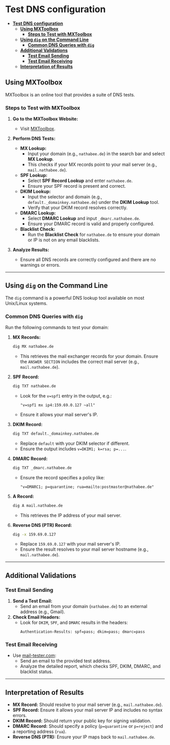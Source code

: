 # **Test DNS configuration**
<!-- TOC -->
- [**Test DNS configuration**](#test-dns-configuration)
  - [**Using MXToolbox**](#using-mxtoolbox)
    - [**Steps to Test with MXToolbox**](#steps-to-test-with-mxtoolbox)
  - [**Using `dig` on the Command Line**](#using-dig-on-the-command-line)
    - [**Common DNS Queries with `dig`**](#common-dns-queries-with-dig)
  - [**Additional Validations**](#additional-validations)
    - [**Test Email Sending**](#test-email-sending)
    - [**Test Email Receiving**](#test-email-receiving)
  - [**Interpretation of Results**](#interpretation-of-results)
<!-- TOC END -->


## **Using MXToolbox**
MXToolbox is an online tool that provides a suite of DNS tests.

### **Steps to Test with MXToolbox**
1. **Go to the MXToolbox Website:**
   - Visit [MXToolbox](https://mxtoolbox.com).

2. **Perform DNS Tests:**
   - **MX Lookup:**
     - Input your domain (e.g., `nathabee.de`) in the search bar and select **MX Lookup**.
     - This checks if your MX records point to your mail server (e.g., `mail.nathabee.de`).
   - **SPF Lookup:**
     - Select **SPF Record Lookup** and enter `nathabee.de`.
     - Ensure your SPF record is present and correct.
   - **DKIM Lookup:**
     - Input the selector and domain (e.g., `default._domainkey.nathabee.de`) under the **DKIM Lookup** tool.
     - Verify that your DKIM record resolves correctly.
   - **DMARC Lookup:**
     - Select **DMARC Lookup** and input `_dmarc.nathabee.de`.
     - Ensure your DMARC record is valid and properly configured.
   - **Blacklist Check:**
     - Run the **Blacklist Check** for `nathabee.de` to ensure your domain or IP is not on any email blacklists.

3. **Analyze Results:**
   - Ensure all DNS records are correctly configured and there are no warnings or errors.

---

## **Using `dig` on the Command Line**
The `dig` command is a powerful DNS lookup tool available on most Unix/Linux systems.

### **Common DNS Queries with `dig`**
Run the following commands to test your domain:

1. **MX Records:**
   ```bash
   dig MX nathabee.de
   ```
   - This retrieves the mail exchanger records for your domain. Ensure the `ANSWER SECTION` includes the correct mail server (e.g., `mail.nathabee.de`).

2. **SPF Record:**
   ```bash
   dig TXT nathabee.de
   ```
   - Look for the `v=spf1` entry in the output, e.g.:
     ```plaintext
     "v=spf1 mx ip4:159.69.0.127 ~all"
     ```
   - Ensure it allows your mail server's IP.

3. **DKIM Record:**
   ```bash
   dig TXT default._domainkey.nathabee.de
   ```
   - Replace `default` with your DKIM selector if different.
   - Ensure the output includes `v=DKIM1; k=rsa; p=...`.

4. **DMARC Record:**
   ```bash
   dig TXT _dmarc.nathabee.de
   ```
   - Ensure the record specifies a policy like:
     ```plaintext
     "v=DMARC1; p=quarantine; rua=mailto:postmaster@nathabee.de"
     ```

5. **A Record:**
   ```bash
   dig A mail.nathabee.de
   ```
   - This retrieves the IP address of your mail server.

6. **Reverse DNS (PTR) Record:**
   ```bash
   dig -x 159.69.0.127
   ```
   - Replace `159.69.0.127` with your mail server's IP.
   - Ensure the result resolves to your mail server hostname (e.g., `mail.nathabee.de`).

---

## **Additional Validations**

### **Test Email Sending**
1. **Send a Test Email:**
   - Send an email from your domain (`nathabee.de`) to an external address (e.g., Gmail).
2. **Check Email Headers:**
   - Look for `DKIM`, `SPF`, and `DMARC` results in the headers:
     ```plaintext
     Authentication-Results: spf=pass; dkim=pass; dmarc=pass
     ```

### **Test Email Receiving**
- Use [mail-tester.com](https://www.mail-tester.com):
  - Send an email to the provided test address.
  - Analyze the detailed report, which checks SPF, DKIM, DMARC, and blacklist status.

---

## **Interpretation of Results**
- **MX Record:** Should resolve to your mail server (e.g., `mail.nathabee.de`).
- **SPF Record:** Ensure it allows your mail server IP and includes no syntax errors.
- **DKIM Record:** Should return your public key for signing validation.
- **DMARC Record:** Should specify a policy (`p=quarantine` or `p=reject`) and a reporting address (`rua`).
- **Reverse DNS (PTR):** Ensure your IP maps back to `mail.nathabee.de`.
